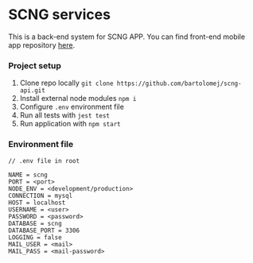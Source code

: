 # SCNG services

This is a back-end system for SCNG APP. 
You can find front-end mobile app repository [here](https://github.com/bartolomej/scng-mobile).

### Project setup
1. Clone repo locally `git clone https://github.com/bartolomej/scng-api.git`
2. Install external node modules `npm i`
3. Configure `.env` environment file
4. Run all tests with `jest test`
5. Run application with `npm start`

### Environment file

```
// .env file in root

NAME = scng
PORT = <port>
NODE_ENV = <development/production>
CONNECTION = mysql
HOST = localhost
USERNAME = <user>
PASSWORD = <password>
DATABASE = scng
DATABASE_PORT = 3306
LOGGING = false
MAIL_USER = <mail>
MAIL_PASS = <mail-password>
```
